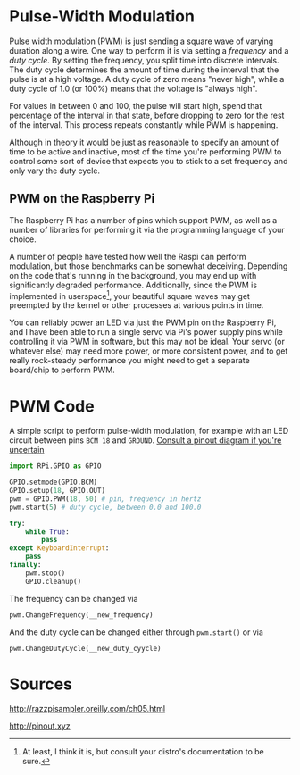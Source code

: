 # Pulse-Width Modulation

Pulse width modulation (PWM) is just sending a square wave of varying duration along a wire.
One way to perform it is via setting a *frequency* and a *duty cycle*.
By setting the frequency, you split time into discrete intervals.
The duty cycle determines the amount of time during the interval that the pulse is at a high voltage.
A duty cycle of zero means "never high", while a duty cycle of 1.0 (or 100%) means that the voltage is "always high".

For values in between 0 and 100, the pulse will start high, spend that percentage of the interval in that state, before dropping to zero for the rest of the interval. 
This process repeats constantly while PWM is happening.

Although in theory it would be just as reasonable to specify an amount of time to be active and inactive, most of the time you're performing PWM to control some sort of device that expects you to stick to a set frequency and only vary the duty cycle.

## PWM on the Raspberry Pi

The Raspberry Pi has a number of pins which support PWM, as well as a number of libraries for performing it via the programming language of your choice.

A number of people have tested how well the Raspi can perform modulation, but those benchmarks can be somewhat deceiving.
Depending on the code that's running in the background, you may end up with significantly degraded performance.
Additionally, since the PWM is implemented in userspace[^userspace-pwm], your beautiful square waves may get preempted by the kernel or other processes at various points in time.

You can reliably power an LED via just the PWM pin on the Raspberry Pi, and I have been able to run a single servo via Pi's power supply pins while controlling it via PWM in software, but this may not be ideal.
Your servo (or whatever else) may need more power, or more consistent power, and to get really rock-steady performance you might need to get a separate board/chip to perform PWM.

# PWM Code

A simple script to perform pulse-width modulation, for example with an LED circuit between pins `BCM 18` and `GROUND`.
[Consult a pinout diagram if you're uncertain](https://www.pinout.xyz)

```python
import RPi.GPIO as GPIO

GPIO.setmode(GPIO.BCM)
GPIO.setup(18, GPIO.OUT)
pwm = GPIO.PWM(18, 50) # pin, frequency in hertz
pwm.start(5) # duty cycle, between 0.0 and 100.0

try:
    while True:
        pass
except KeyboardInterrupt:
    pass
finally:
    pwm.stop()
    GPIO.cleanup()
```

The frequency can be changed via 

```python
pwm.ChangeFrequency(__new_frequency)
```

And the duty cycle can be changed either through `pwm.start()` or via 

```python
pwm.ChangeDutyCycle(__new_duty_cyycle)
```

# Sources

http://razzpisampler.oreilly.com/ch05.html

http://pinout.xyz

[^userspace-pwm]: At least, I think it is, but consult your distro's documentation to be sure.
